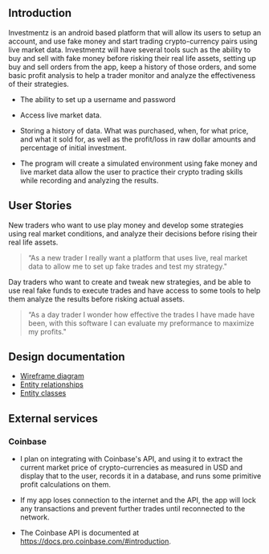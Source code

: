 ## Introduction
Investmentz is an android based platform that will allow its users to setup an account,
and use fake money and start trading crypto-currency pairs using live market data. Investmentz
will have several tools such as the ability to buy and sell with fake money before risking
their real life assets, setting up buy and sell orders from the app, keep a history of those orders,
and some basic profit analysis to help a trader monitor and analyze the effectiveness of their 
strategies.

* The ability to set up a username and password

* Access live market data.

* Storing a history of data. What was purchased, when, for what price, and what it sold for, 
as well as the profit/loss in raw dollar amounts and percentage of initial investment.

* The program will create a simulated environment using fake money and live market data allow the
user to practice their crypto trading skills while recording and analyzing the results.
    

## User Stories

New traders who want to use play money and develop some strategies using real market conditions,
 and analyze their decisions before rising their real life assets.
 
> “As a new trader I really want a platform that uses live, real market data to allow me to set up
fake trades and test my strategy."

Day traders who want to create and tweak new strategies, and be able to use real fake funds to
execute trades and have access to some tools to help them analyze the results before risking actual
assets.

> “As a day trader I wonder how effective the trades I have made have been, with this software 
I can evaluate my preformance to maximize my profits."


## Design documentation

* [Wireframe diagram](wireframe.md)
* [Entity relationships](entity-relationships.md)
* [Entity classes](https://github.com/jeremybrown505/investmentz/tree/master/app/src/main/java/edu/cnm/deepdive/investmentz/model/entity)
## External services

### Coinbase

* I plan on integrating with Coinbase's API, and using it to extract the current
market price of crypto-currencies as measured in USD and display that to the user, records it in
a database, and runs some primitive profit calculations on them.

* If my app loses connection to the internet and the API, the app will lock any transactions and
prevent further trades until reconnected to the network.  

* The Coinbase API is documented at <https://docs.pro.coinbase.com/#introduction>.